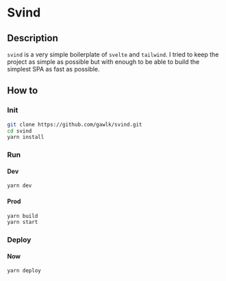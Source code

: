 # Svind

## Description

`svind` is a very simple boilerplate of `svelte` and `tailwind`.
I tried to keep the project as simple as possible but with enough to be able to build the simplest SPA as fast as possible.

## How to

### Init

```bash
git clone https://github.com/gawlk/svind.git
cd svind
yarn install
```

### Run

#### Dev

```bash
yarn dev
```

#### Prod

```bash
yarn build
yarn start
```

### Deploy

#### Now

```bash
yarn deploy
```
